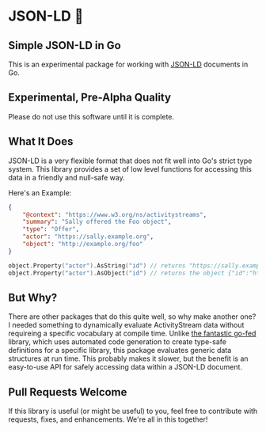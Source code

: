 # JSON-LD 🔗

## Simple JSON-LD in Go

This is an experimental package for working with [JSON-LD](https://json-ld.org) documents in Go.  

## Experimental, Pre-Alpha Quality

Please do not use this software until it is complete.

## What It Does

JSON-LD is a very flexible format that does not fit well into Go's strict type system.  This library provides a set of low level functions for accessing this data in a friendly and null-safe way.

Here's an Example:
```json
{
	"@context": "https://www.w3.org/ns/activitystreams",
	"summary": "Sally offered the Foo object",
	"type": "Offer",
	"actor": "https://sally.example.org",
	"object": "http://example.org/foo"
}
```

```go
object.Property("actor").AsString("id") // returns "https://sally.example.org"
object.Property("actor").AsObject("id") // returns the object {"id":"https://sally.example.org"}
```

## But Why?

There are other packages that do this quite well, so why make another one?  I needed something to dynamically evaluate ActivityStream data without requireing a specific vocabulary at compile time.  Unlike [the fantastic go-fed](https://go-fed.org) library, which uses automated code generation to create type-safe definitions for a specific library, this package evaluates generic data structures at run time.  This probably makes it slower, but the benefit is an easy-to-use API for safely accessing data within a JSON-LD document.

## Pull Requests Welcome

If this library is useful (or might be useful) to you, feel free to contribute with requests, fixes, and enhancements.  We're all in this together!
